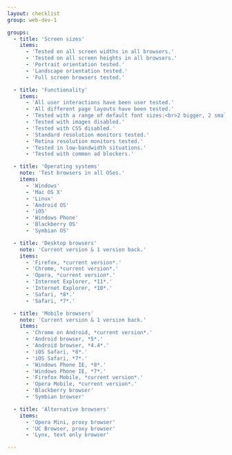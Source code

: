 ```yaml
---
layout: checklist
group: web-dev-1

groups:
  - title: 'Screen sizes'
    items:
      - 'Tested on all screen widths in all browsers.'
      - 'Tested on all screen heights in all browsers.'
      - 'Portrait orientation tested.'
      - 'Landscape orientation tested.'
      - 'Full screen browsers tested.'

  - title: 'Functionality'
    items:
      - 'All user interactions have been user tested.'
      - 'All different page layouts have been tested.'
      - 'Tested with a range of default font sizes:<br>2 bigger, 2 smaller.'
      - 'Tested with images disabled.'
      - 'Tested with CSS disabled.'
      - 'Standard resolution monitors tested.'
      - 'Retina resolution monitors tested.'
      - 'Tested in low-bandwidth situations.'
      - 'Tested with common ad blockers.'

  - title: 'Operating systems'
    note: 'Test browsers in all OSes.'
    items:
      - 'Windows'
      - 'Mac OS X'
      - 'Linux'
      - 'Android OS'
      - 'iOS'
      - 'Windows Phone'
      - 'Blackberry OS'
      - 'Symbian OS'

  - title: 'Desktop browsers'
    note: 'Current version & 1 version back.'
    items:
      - 'Firefox, *current version*.'
      - 'Chrome, *current version*.'
      - 'Opera, *current version*.'
      - 'Internet Explorer, *11*.'
      - 'Internet Explorer, *10*.'
      - 'Safari, *8*.'
      - 'Safari, *7*.'

  - title: 'Mobile browsers'
    note: 'Current version & 1 version back.'
    items:
      - 'Chrome on Android, *current version*.'
      - 'Android browser, *5*.'
      - 'Android browser, *4.4*.'
      - 'iOS Safari, *8*.'
      - 'iOS Safari, *7*.'
      - 'Windows Phone IE, *8*.'
      - 'Windows Phone IE, *7*.'
      - 'Firefox Mobile, *current version*.'
      - 'Opera Mobile, *current version*.'
      - 'Blackberry browser'
      - 'Symbian browser'

  - title: 'Alternative browsers'
    items:
      - 'Opera Mini, proxy browser'
      - 'UC Browser, proxy browser'
      - 'Lynx, text only browser'

---
```

